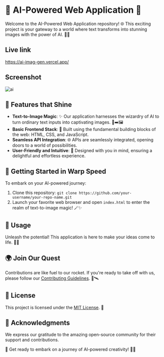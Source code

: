 # 🚀 AI-Powered Web Application 🎨

Welcome to the AI-Powered Web Application repository! 🌐 This exciting project is your gateway to a world where text transforms into stunning images with the power of AI. 🤖✨

## Live link
https://ai-imag-gen.vercel.app/

## Screenshot
![ai](https://github.com/VikasRana10/AI-Image-Generator/assets/90509555/11b7737f-8d20-48b5-bfbb-7fb915abc343)

## 🌟 Features that Shine

- **Text-to-Image Magic**: ✨ Our application harnesses the wizardry of AI to turn ordinary text inputs into captivating images. 📝➡️🖼️
- **Basic Frontend Stack**: 🔧 Built using the fundamental building blocks of the web: HTML, CSS, and JavaScript.
- **Seamless API Integration**: 🌐 APIs are seamlessly integrated, opening doors to a world of possibilities.
- **User-Friendly and Intuitive**: 🙌 Designed with you in mind, ensuring a delightful and effortless experience.

## 🚀 Getting Started in Warp Speed

To embark on your AI-powered journey:

1. Clone this repository: `git clone https://github.com/your-username/your-repo-name.git`
2. Launch your favorite web browser and open `index.html` to enter the realm of text-to-image magic! 🪄✨

## 🎯 Usage

Unleash the potential! This application is here to make your ideas come to life. 🌈🎨

## 🌍 Join Our Quest

Contributions are like fuel to our rocket. If you're ready to take off with us, please follow our [Contributing Guidelines](CONTRIBUTING.md). 🚀🛰️

## 📜 License

This project is licensed under the [MIT License](LICENSE). 📃

## 🙏 Acknowledgments

We express our gratitude to the amazing open-source community for their support and contributions.

🚀 Get ready to embark on a journey of AI-powered creativity! 🎉🌌

